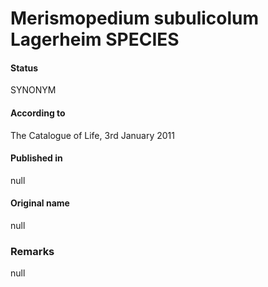 # Merismopedium subulicolum Lagerheim SPECIES

#### Status
SYNONYM

#### According to
The Catalogue of Life, 3rd January 2011

#### Published in
null

#### Original name
null

### Remarks
null